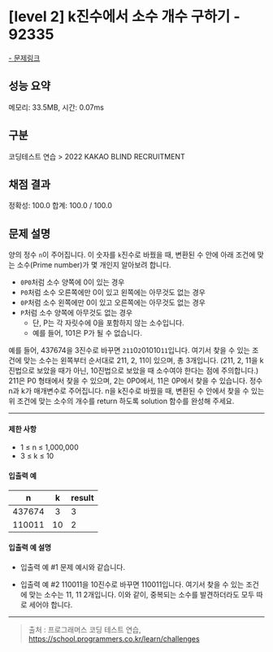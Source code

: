 # [level 2] k진수에서 소수 개수 구하기 - 92335

<a href="https://school.programmers.co.kr/learn/courses/30/lessons/92335">- 문제링크</a>

## 성능 요약

메모리: 33.5MB, 시간: 0.07ms

## 구분

코딩테스트 연습 > 2022 KAKAO BLIND RECRUITMENT

## 채점 결과

정확성: 100.0
합계: 100.0 / 100.0

## 문제 설명

양의 정수 `n`이 주어집니다. 이 숫자를 `k`진수로 바꿨을 때, 변환된 수 안에 아래 조건에 맞는 소수(Prime number)가 몇 개인지 알아보려 합니다.

- `0P0`처럼 소수 양쪽에 0이 있는 경우
- `P0`처럼 소수 오른쪽에만 0이 있고 왼쪽에는 아무것도 없는 경우
- `0P`처럼 소수 왼쪽에만 0이 있고 오른쪽에는 아무것도 없는 경우
- `P`처럼 소수 양쪽에 아무것도 없는 경우
  - 단, P는 각 자릿수에 0을 포함하지 않는 소수입니다.
  - 예를 들어, 101은 P가 될 수 없습니다.

예를 들어, 437674을 3진수로 바꾸면 `211`0`2`01010`11`입니다. 여기서 찾을 수 있는 조건에 맞는 소수는 왼쪽부터 순서대로 211, 2, 11이 있으며, 총 3개입니다. (211, 2, 11을 k진법으로 보았을 때가 아닌, 10진법으로 보았을 때 소수여야 한다는 점에 주의합니다.) 211은 P0 형태에서 찾을 수 있으며, 2는 0P0에서, 11은 0P에서 찾을 수 있습니다.
정수 n과 k가 매개변수로 주어집니다. n을 k진수로 바꿨을 때, 변환된 수 안에서 찾을 수 있는 위 조건에 맞는 소수의 개수를 return 하도록 solution 함수를 완성해 주세요.

---

#### 제한 사항

- 1 ≤ n ≤ 1,000,000
- 3 ≤ k ≤ 10

#### 입출력 예

| **n**  | **k** | **result** |
| :----: | :---: | ---------- |
| 437674 |   3   | 3          |
| 110011 |  10   | 2          |

#### 입출력 예 설명

- 입출력 예 #1
  문제 예시와 같습니다.

- 입출력 예 #2
  110011을 10진수로 바꾸면 110011입니다. 여기서 찾을 수 있는 조건에 맞는 소수는 11, 11 2개입니다. 이와 같이, 중복되는 소수를 발견하더라도 모두 따로 세어야 합니다.

---

> 출처 : 프로그래머스 코딩 테스트 연습, <https://school.programmers.co.kr/learn/challenges>
